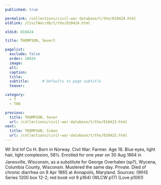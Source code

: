 ```yaml
---
published: true

permalink: /collections/civil-war-database/t/tho/010424.html
oldlink: /CivilWar/db/t/tho/010424.html

oldid: 010424

title: THOMPSON, Severt

pagelist:
  exclude: false
  order: 10424
  image: 
  alt:
  caption:
  title:
  subtitle:      # Defaults to page subtitle
  teaser:

category: 
  - T 
  - THO

previous:
  title: THOMPSON, Sever
  url: /collections/civil-war-database/t/tho/010423.html  
next:
  title: THOMPSON, Simon
  url: /collections/civil-war-database/t/tho/010425.html   
---
```

WI 3rd Inf Co H. Born in Norway. Civil War: Farmer. Age 18. Blue eyes, light hair, light complexion, 5&#146;6&frac12;&#148;. Enrolled for one year on 30 Aug 1864 in Janesville, Wisconsin, as a substitute for George Overhalen (sp?), Wycena, Columbia County, Wisconsin. Mustered the same day. Private. Died of chronic diarrhea on 9 Apr 1865 at Annapolis, Maryland. Sources: (WHS Series 1200 box 12-2; red book vol 9 p164) (WLCW p17) (Love p1061)